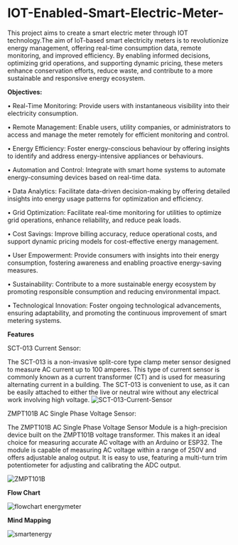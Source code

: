 # IOT-Enabled-Smart-Electric-Meter-

This project aims to create a smart electric meter through IOT technology.The aim of IoT-based smart electricity meters is to revolutionize energy management, offering real-time consumption data, remote monitoring, and improved efficiency. By enabling informed decisions, optimizing grid operations, and supporting dynamic pricing, these meters enhance conservation efforts, reduce waste, and contribute to a more sustainable and responsive energy ecosystem.
  
**Objectives:**

•	Real-Time Monitoring: Provide users with instantaneous visibility into their electricity consumption.

•	Remote Management: Enable users, utility companies, or administrators to access and manage the meter remotely for efficient monitoring and control.

•	Energy Efficiency: Foster energy-conscious behaviour by offering insights to identify and address energy-intensive appliances or behaviours.

•	Automation and Control: Integrate with smart home systems to automate energy-consuming devices based on real-time data.

•	Data Analytics: Facilitate data-driven decision-making by offering detailed insights into energy usage patterns for optimization and efficiency.

•	Grid Optimization: Facilitate real-time monitoring for utilities to optimize grid operations, enhance reliability, and reduce peak loads.

•	Cost Savings: Improve billing accuracy, reduce operational costs, and support dynamic pricing models for cost-effective energy management.

•	User Empowerment: Provide consumers with insights into their energy consumption, fostering awareness and enabling proactive energy-saving measures.

•	Sustainability: Contribute to a more sustainable energy ecosystem by promoting responsible consumption and reducing environmental impact.

•	Technological Innovation: Foster ongoing technological advancements, ensuring adaptability, and promoting the continuous improvement of smart metering systems.

**Features**

SCT-013 Current Sensor:

The SCT-013 is a non-invasive split-core type clamp meter sensor designed to measure AC current up to 100 amperes. This type of current sensor is commonly known as a current transformer (CT) and is used for measuring alternating current in a building. The SCT-013 is convenient to use, as it can be easily attached to either the live or neutral wire without any electrical work involving high voltage.
![SCT-013-Current-Sensor](https://github.com/SuhanRai/IOT-Enabled-Smart-Electric-Meter-/assets/149513511/71d74771-7081-459d-83cb-edd8b2d86fb9)

ZMPT101B AC Single Phase Voltage Sensor:

The ZMPT101B AC Single Phase Voltage Sensor Module is a high-precision device built on the ZMPT101B voltage transformer. This makes it an ideal choice for measuring accurate AC voltage with an Arduino or ESP32. The module is capable of measuring AC voltage within a range of 250V and offers adjustable analog output. It is easy to use, featuring a multi-turn trim potentiometer for adjusting and calibrating the ADC output.

![ZMPT101B](https://github.com/SuhanRai/IOT-Enabled-Smart-Electric-Meter-/assets/149513511/2c092b68-c3a2-4541-ade8-4e61cd415843)

**Flow Chart**

![flowchart energymeter](https://github.com/SuhanRai/IOT-Enabled-Smart-Electric-Meter-/assets/149513511/e9f74486-0f28-40ae-8b88-2aaecae43dd0)

**Mind Mapping**

![smartenergy](https://github.com/SuhanRai/IOT-Enabled-Smart-Electric-Meter-/assets/149513511/ca05ba84-e412-4cd6-a915-d3f0805f16b8)












